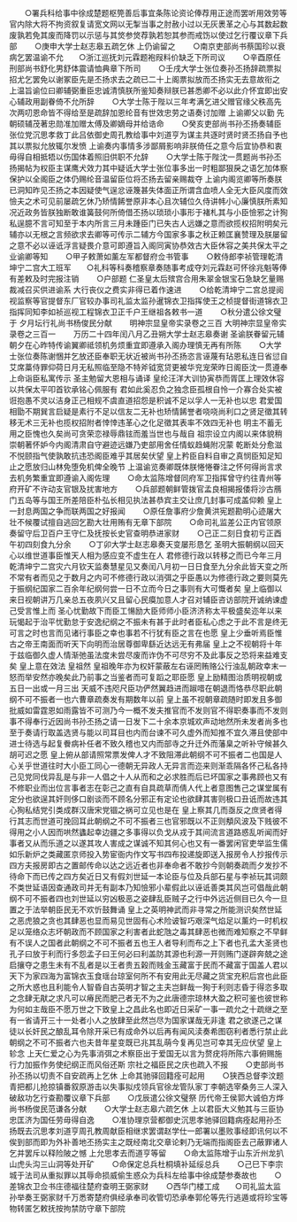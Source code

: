 <!-- { "loadSidebar": true } -->
　　○署兵科给事中徐成楚题枢筦善后事宜条陈论资论俸荐用正途而罢听用效劳等官内除大将不拘资叙复请宽文网以无掣当事之肘赦小过以无灰褁革之心与其数起数废孰若免其废而降罚以示惩与其焂参焂荐孰若恕其参而戒饬以使过乞行覆议章下兵部
　　○庚申大学士赵志皋五疏乞休  上仍谕留之
　　○南京吏部尚书蔡国珍以衰病乞罢温谕不允　　○浙江巡抚刘元霖题袍叚料价缺乏下所司议
　　○辛酉原任刑部尚书舒化男舒体震请恤典章下所司
　　○壬戌大学士张位奏孙丕扬辞疏票拟招尤乞罢免以谢冢臣先是丕扬求去之疏已二十上阁票拟放而丕扬实无去意故衔之  上温旨谕位曰卿辅弼重臣忠诚清慎朕所鉴知奏辩朕已甚悉卿不必以此介怀宜即出安心辅政用副眷倚不允所辞
　　○大学士陈于陛以三年考满乞进父赠官缘父秩高先次两叨恩命皆不得给至是疏辞加恩纶音有世效忠劳之语奏讨加赠  上谕卿父以勤  先朝硕辅茂著忠勋准加赠太傅及卿嫡母并给诰命
　　○癸亥吏部尚书孙丕扬奏辅臣张位党沉思孝救丁此吕依御史周孔教给事中刘道亨为谋主共逐时贤时贤丕扬自予也其以票拟允放辄尔发愤  上谕奏内事情多涉鄙屑影响非朕倚任之意今后宜协恭和衷毋得自相抵牾以伤国体着照旧供职不允辞
　　○大学士陈于陛沈一贯题尚书孙丕扬揭帖为权臣主谋鹰犬效力其中疑诋大学士张位事多出一时粗鄙狠戾之语乞加体察保护以全阁臣之体仍赐纶音温留臣位将丕扬去留亲赐裁夺  上谕内阁览卿等所奏朕已洞知昨见丕扬之本因疑使气逞忿诬篾甚失体面正所谓含血喷人全无大臣风度而效憸夫之术可见前屡疏乞休乃矫情餙誉原非本心且次辅位久侍讲帏小心廉慎朕所素知况近政务皆朕独断敢谁簧鼓何所倚借丕扬以琐琐小事形于褚札其与小臣憸邪之计狥私逞臆不言可知至于本内所言三月未踵臣门已失古人远嫌之意而欲揽权招附明矣元辅亦以无根之言频欲求去卿等可传示二辅方今国家多事之秋正赖匡襄赞理及朕屡留之意不必以诬诋浮言疑畏介意可即遵旨入阁同寅协恭效古大臣休容之美共保太平之业谕卿等知
　　○甲子敕萧如薰左军都督府佥书管事
　　○敕侍郎李祯管理乾清坤宁二宫大工班军　　○礼科等科奏稽察章奏随事考成夺刘元霖赵可怀徐兆魁等俸有差敕及时完报注销
　　○户部题  仁圣皇太后殡宫合用朱翠金银宝石急缺乞量赐裁减召买供进谕系  大行丧仪之费实非得已着作速进
　　○给乾清坤宁二宫总提阅视监察等官提督东厂官较办事司礼监太监孙暹锦衣卫指挥使王之桢提督街道锦衣卫指挥同知李如祯巡视工程锦衣卫正千户王继祖各敕书一道
　　○秋分遣公徐文璧于  夕月坛行礼尚书杨俊民分献
　　明神宗显皇帝实录卷之三百
大明神宗显皇帝实录卷之三百一
　　万历二十四年闰八月乙丑朔大学士赵志皋奏谢  圣谕朕眷留元辅朝夕在心昨特传谕翼卿祗领机务烦重宜即遵承入阁办理慎无再有所陈
　　○大学士张位奏陈谢悃并乞放还臣奉职无状近被尚书孙丕扬恣言诬蔑有玷恩私连日省愆自艾席藁侍罪仰荷日月无私照临至隐不特斧钺宽贷更被华兖宠荣昨日阁臣沈一贯遵奉  上命诣臣私寓传示  圣主勉留大恩相与诵译  皇纶汪洋大训协寅恭而胥匡上理效休容以共保太平叩首钦承铭心佩服有  君如此奚忍负之独念臣孤根自怜一介寡合处实被诳抱愚不灵以洁身正己相规不虞直道招怨是积诚不足以孚人一无补也以忠  君爱国相勖不期巽言启疑是素行不足以信友二无补也矫情餙誉者哓哓尚利口之贤足徵其转移无术三无补也揽权招附者悻悻违革心之化足徵其表率不效四无补也  明主不蓄无用之臣愧也久矣尚可贪荣恋禄辱鼎铉而羞当世也与哉自  祖宗设立内阁以来体貌稍崇朝著怀妒今内阁清肃自守避迹远嫌乃吏部用舍任情蚁趋蝇附况蒙  乾断处分愈滋不悦颐指气使孰敢抗违恐阁臣难乎其居矣伏望  皇上矜臣自料自审之真悯臣知足知止之愿放归山林免堕免机俾全晚节  上温谕览奏卿既体朕惓惓眷注之怀何得尚言求去机务繁重宜即遵谕入阁佐理
　　○命太监陈增督同府军卫指挥曾守约往青州等府开矿不许动支官银及扰害地方
　　○兵部题朝鲜管拨官孟良相揭报倭将沙古鴈门五岛等与国王所差陪臣朴弘长相见执法甚恭宾主交让庶几封事可成盖仰赖  皇上一封息两国之争而联两国之好报闻
　　○原任詹事府少詹黄洪宪题勘明心迹屠大壮不候覆试擅自逃回乞勘大壮用贿有无章下部院
　　○命司礼监差公正内官领原奏留守后卫百户王守仁及抚按长史官查明恭进家财
　　○己正二刻日食初亏正酉午初四刻食九分余
　　○丁卯大学士赵志皋奏天变屡形恳乞  圣明大振朝纲以回天心以维世道事臣惟天人相为感应变不虚生在人  君修德行政以转移之而已今年三月乾清坤宁二宫灾六月钦天监奏慧星见又奏闰八月初一日日食至九分余此皆天变之所不常有者而见之于数月之内可不修德行政以消弭之乎臣愚以为修德行政之要则莫先于振纲纪国家二百余年纪纲何尝一日不立而今日之事则有大可慨者矣  皇上临御以来日视朝讲万几亲总五夜夙兴又且留心民瘼加意人才召对辅臣咨访部院开诚纳谏虚己受言惟上而  圣心忧勤故下而臣工愓励大臣师师小臣济济称太平极盛矣迩年以来玩愒起于治平忧勤怠于安逸纪纲之不振未有甚于此时者臣私心虑之于此不言是终无可言之时也言而见诸行事臣之幸也事若不行犹有臣之言在也愿  皇上少垂听焉臣惟古之帝王南面而听天下向明而治居尊御卑繇近达远无有弗届  皇上之不视朝将十年于兹临御久虚人情渐弛虽法度未尝尽废而诈伪不可尽穷不及此事反之恐将来益难支矣  皇上意在效法  皇祖然  皇祖晚年亦为权奸蒙蔽左右诬罔贿赂公行浊乱朝政幸末一怒而举安然亦晚矣此乃前事之当鉴者而可复蹈之耶臣愿  皇上励精图治质明视朝或五日一出或一月三出  天威不违咫尺臣功俨然翼趋进而踧唶在朝退而恪恭尽职此朝纲不可不振者一也六曹章疏奏发有期数年以前  皇上虽不视朝章疏随时即发且多御批威如雷霆恩如雨露皆不可测乃今一概不发夫推官而不发则官不得职奏事而不发则事不得奉行近因尚书孙丕扬之请一日发下二十余本京城欢声动地然所未发者尚多也至于奏请行取盖选贤与能以司耳目也内而台谏不可久虚外而知推不宜久滞且使部中进士待选与起复餋病补任者不致久稽也又内而部寺之升迁外而藩臬之听补守候甚久胡可迟之愿  皇上俯从部请照常票发俾人才不致阻滞此朝纲不可不振者二也国是人心关乎世道往时大小臣工同心一德朝无异政人无异言而迩来则渐乖隔各怀己私各持己见党同伐异乱是与非一人倡之十人从而和之必求胜而后已坏国家之事弗顾也又有不修职业而出位言事者志在彰己之直有自具疏草而倩人代上者意图售己之谋堂属有定分也欲逞其奸则侈口剧谈而不顾名分邪正有定论也欲肆其害则极口丑诋而故违其心狥私结党引类成群汉唐宋党锢之祸可立见也是在  皇上察其几而亟反之庶贤者得行其志而世道可挽回耳此朝纲之不可不振者三也官邪既以不正则頺风波及下贱彼不得用之小人因而哄然蠭起幸边疆之多事得以负戈从戎于其间流言道路惑乱听闻而好事者又从而乐道之以遂其攻人害成之谋诚不知其何心也又有一番罢闲官吏举监生儒如乐新炉之类藏匿京师投入势宦衙内作文写书四布投递旋即送入报房令人抄报传示四方夫报房即古之置邮传命以达之远近者也非奉命者不敢抄今则朝奏疏而夕发抄不待命下而已传之四方矣近日又有假刘世延一本论臣与位及兵部石星与李祯玩其词颇不类世延语因查通政司并无有副本乃知憸邪小辈假此以诬诋善类其风岂可倡哉此朝纲不可不振者四也刘世延以穷凶极恶之姿肆乱臣贼子之行中外远近侧目已久今一旦置之于法举朝臣民无不欢忻鼓舞诵  皇上之英明神武而非寻常之所能测识矣然世延之恶虎狼之贪也其肆恶也显而易见世固有心术险诐智巧艰深气焰足以薰灼一时机权足以笼络众志坏朝政而不顾国家之利害者此蛇虺之毒其肆恶也微而难知察之不早鲜有不误人之国者此朝纲之不可不振者五也王人者导利而布之上下者也孔孟大圣贤也孔子曰放于利而行多怨孟子曰王何必曰利盖防其源也利源一开则贿门遂辟奔兢之途启攘夺之患生未有不乱者是以王者贵五榖而贱金玉藏富于民而不藏富于国盖人君以天下为家四海为富锦衣玉食瑶台琼室何所不有安用此无尽藏之货宝充积后宫也此臣之所大惑也且利能令人智昏自古英明才智之主夫岂鲜哉一狥于利则志昏于得恣多取之念肆无猒之求凡可以瘠民而肥己者无不为之此唐德宗琼林大盈之积可鉴也彼世称为何如主哉臣不愿万世之下致皇上之昌此名也即近日采矿一事一疏允之十疏继之至有一省请开三十一处者小人之放肆至此然岂尽为国家谋哉无非逢  君之欲遂己之谋徒以长奸民之酿乱耳令除开采已有成命外以后再有闻风渎奏希图窃利者悉行禁止此朝纲之不可不振者六也夫昔年星变既已兆其乱萌今复再见岂可幸其无应伏望  皇上轸念  上天仁爱之心为先事消弭之术察臣出于爱国无以言为赘疣将所陈六事俯赐施行力加振作务使纪纲正而风俗还斯  宗社之福臣民之庆也疏入不报
　　○吏部尚书孙丕扬以切责不自安疏再上乞休  上命其驰驿回籍痊可起用
　　○狭西总督李汶题青把都儿抢掠镇番叙原游击以失事拟戍领兵官徐龙管队家丁李朝选宰桑务三人深入破敌功乞行查勘覆议章下兵部
　　○戊辰遣公徐文璧祭  历代帝王侯郭大诚伯方烨尚书杨俊民范谦各分献
　　○大学士赵志皋六疏乞休  上以君臣大义勉其与三臣协忠匡济为国任劳毋得自逸
　　○准协理京营都御史沉思孝驰驿回籍病痊起用孙丕扬既去沉思孝刘道亨周孔教周献臣相继求罢谓赵学仕一郎署以墨败事经即讯何以不俟到部而即为外补善地丕扬实主之既经南北交章论剌乃无端而指阁臣去己蔽罪诸人乞并罢斥以释险陂之憾  上允思孝去而道亨等留
　　○命太监陈增于山东沂州龙扒山虎头沟三山洞等处开矿
　　○命保定总兵杜桐填补延绥总兵
　　○己巳下李宗城于法司从重拟罪以其辱命损威偷生惑众为兵科左给事中徐成楚参奏故也
　　○差锦衣卫佥书庄德福往楚府查明王弼家财
　　○西华门楼工成　　○司礼监太监孙举奏王弼家财千万悉寄楚府俱经承奉司收管切恐承奉郭伦等先行逃遁或将珍宝等物转匿乞敕抚按拘禁防守章下部院
